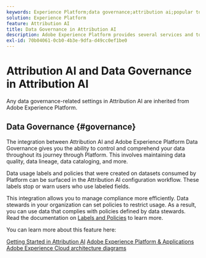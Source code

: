 ```yaml
---
keywords: Experience Platform;data governance;attribution ai;popular topics
solution: Experience Platform
feature: Attribution AI
title: Data Governance in Attribution AI
description: Adobe Experience Platform provides several services and tools that allow you to confidently control your collected experience data in order to comply with your business practices, legal obligations, and development process.
exl-id: 70b04061-0cb0-4b3e-9dfa-d49cc0ef1be0
---
```

# Attribution AI and Data Governance in Attribution AI

Any data governance-related settings in Attribution AI are inherited from Adobe Experience Platform.

## Data Governance {#governance}

The integration between Attribution AI and Adobe Experience Platform Data Governance gives you the ability to control and comprehend your data throughout its journey through Platform. This involves maintaining data quality, data lineage, data cataloging, and more.

Data usage labels and policies that were created on datasets consumed by Platform can be surfaced in the Attribution AI configuration workflow. These labels stop or warn users who use labeled fields. 

This integration allows you to manage compliance more efficiently. Data stewards in your organization can set policies to restrict usage. As a result, you can use data that complies with policies defined by data stewards. Read the documentation on [Labels and Policies](https://experienceleague.adobe.com/docs/analytics-platform/using/cja-dataviews/data-governance.html) to learn more.

You can learn more about this feature here: 

[Getting Started in Attribution AI](../../attribution-ai/getting-started.md)
[Adobe Experience Platform & Applications](https://experienceleague.adobe.com/docs/blueprints-learn/architecture/architecture-overview/platform-applications.html)
[Adobe Experience Cloud architecture diagrams](https://experienceleague.adobe.com/docs/blueprints-learn/architecture/architecture-overview/experience-cloud.html)
